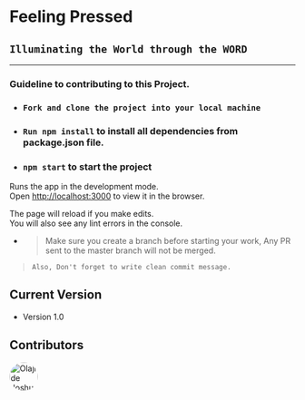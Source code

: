 # Feeling Pressed
## `Illuminating the World through the WORD`
<hr>

### Guideline to contributing to this Project.

* ### `Fork and clone the project into your local machine`
* ### `Run npm install` to install all dependencies from package.json file.
* ### `npm start` to start the project

Runs the app in the development mode.<br />
Open [http://localhost:3000](http://localhost:3000) to view it in the browser.

The page will reload if you make edits.<br />
You will also see any lint errors in the console.

* > Make sure you create a branch before starting your work, Any PR sent to the master branch will not be merged.

> `Also, Don't forget to write clean commit message.`
## Current Version
* Version 1.0
## Contributors 

<img src="https://res.cloudinary.com/drqltx8ye/image/upload/v1557413751/20190509_150157_qygu2e.jpg" alt="Olajide Joshua" width="50" height="50" style="border-radius: 50%">
<!-- ![Your name](cloudinaryimageurl) -->
<!-- ![Your name](cloudinaryimageurl) -->
<!-- ![Your name](cloudinaryimageurl) -->
